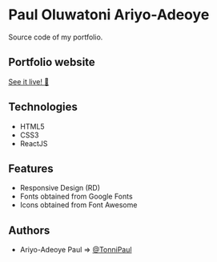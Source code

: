 
# Paul Oluwatoni Ariyo-Adeoye 
Source code of my portfolio.

## Portfolio website

[See it live! :rocket:](https://portfolio.tonnipaul.live) 

## Technologies
* HTML5
* CSS3
* ReactJS

## Features
* Responsive Design (RD)
* Fonts obtained from Google Fonts
* Icons obtained from Font Awesome 

## Authors

- Ariyo-Adeoye Paul => [@TonniPaul](https://www.github.com/tonnipaul)



